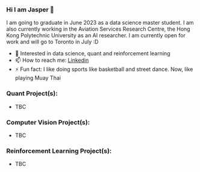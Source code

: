 ### Hi I am Jasper 👋
I am going to graduate in June 2023 as a data science master student. I am also currently working in the Aviation Services Research Centre, the Hong Kong Polytechnic University as an AI researcher. I am currently open for work and will go to Toronto in July :D
- 📕 Interested in data science, quant and reinforcement learning
- 📫 How to reach me: [Linkedin](https://www.linkedin.com/in/yatshunlee/)
- ⚡ Fun fact: I like doing sports like basketball and street dance. Now, like playing Muay Thai

### Quant Project(s):
- TBC

### Computer Vision Project(s):
- TBC

### Reinforcement Learning Project(s):
- TBC
